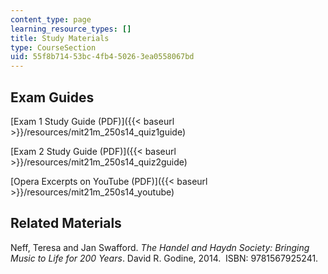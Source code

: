 ```yaml
---
content_type: page
learning_resource_types: []
title: Study Materials
type: CourseSection
uid: 55f8b714-53bc-4fb4-5026-3ea0558067bd
---
```


Exam Guides
-----------

[Exam 1 Study Guide (PDF)]({{< baseurl >}}/resources/mit21m_250s14_quiz1guide)

[Exam 2 Study Guide (PDF)]({{< baseurl >}}/resources/mit21m_250s14_quiz2guide)

[Opera Excerpts on YouTube (PDF)]({{< baseurl >}}/resources/mit21m_250s14_youtube)

Related Materials
-----------------

Neff, Teresa and Jan Swafford. _The Handel and Haydn Society: Bringing Music to Life for 200 Years_. David R. Godine, 2014.  ISBN: 9781567925241.